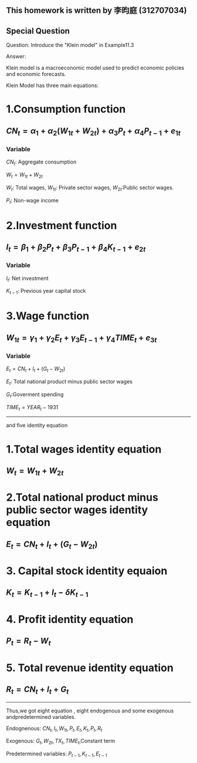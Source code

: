 ## This homework is written by 李昀庭 (312707034)
## Special Question 
Question: Introduce the "Klein model" in Example11.3

Answer:

Klein model is a macroeconomic model used to predict economic policies and economic forecasts.

Klein Model has three main equations:

# 1.Consumption function

## $CN_t=\alpha_1+\alpha_2(W_{1t}+W_{2t})+\alpha_3P_t+\alpha_4P_{t-1}+e_{1t}$

### Variable

$CN_t$: Aggregate consumption

$W_t=W_{1t}+W_{2t}$

$W_t$: Total wages, $W_{1t}$: Private sector wages, $W_{2t}$:Public sector wages.

$P_t$: Non-wage income

# 2.Investment function

## $I_t=\beta_1+\beta_2P_t+\beta_3P_{t-1}+\beta_4K_{t-1}+e_{2t}$

### Variable

$I_t$: Net investment

$K_{t-1}$: Previous year capital stock

# 3.Wage function

## $W_{1t}=\gamma_1+\gamma_2E_t+\gamma_3E_{t-1}+\gamma_4TIME_t+e_{3t}$

### Variable

$E_t=CN_t+I_t+(G_t-W_{2t})$

$E_t$: Total national product minus public sector wages

$G_t$:Goverment spending

$TIME_t=YEAR_t-1931$

---

and five identity equation

# 1.Total wages identity equation

## $W_t=W_{1t}+W_{2t}$

# 2.Total national product minus public sector wages identity equation

## $E_t=CN_t+I_t+(G_t-W_{2t})$

# 3. Capital stock identity equaion

## $K_t=K_{t-1}+I_t-\delta K_{t-1}$

# 4. Profit identity equation

## $P_t=R_t-W_t$

# 5. Total revenue identity equation

## $R_t=CN_t+I_t+G_t$

---
Thus,we got eight equation , eight endogenous and some exogenous andpredetermined variables.

Endognenous: $CN_t,I_t,W_{1t},P_t,E_t,K_t,P_t,R_t$

Exogenous: $G_t,W_{2t},TX_t,TIME_t$,Constant term

Predetermined variables: $P_{t-1},K_{t-1},E_{t-1}$




